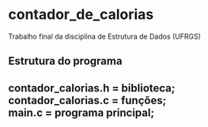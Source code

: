 # contador_de_calorias
Trabalho final da disciplina de Estrutura de Dados (UFRGS)

<h2>Estrutura do programa<h2>

contador_calorias.h = biblioteca;<br>
contador_calorias.c = funções;<br>
main.c = programa principal;<br>
